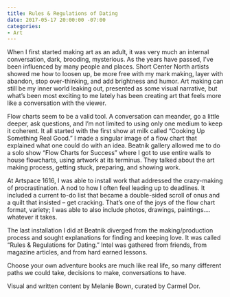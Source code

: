 ```yaml
---
title: Rules & Regulations of Dating
date: 2017-05-17 20:00:00 -07:00
categories:
- Art
---
```


When I first started making art as an adult, it was very much an internal conversation, dark, brooding, mysterious. As the years have passed, I’ve been influenced by many people and places. Short Center North artists showed me how to loosen up, be more free with my mark making, layer with abandon, stop over-thinking, and add brightness and humor. Art making can still be my inner world leaking out, presented as some visual narrative, but what’s been most exciting to me lately has been creating art that feels more like a conversation with the viewer.

Flow charts seem to be a valid tool. A conversation can meander, go a little deeper, ask questions, and I’m not limited to using only one medium to keep it coherent. It all started with the first show at milk called “Cooking Up Something Real Good.” I made a singular image of a flow chart that explained what one could do with an idea. Beatnik gallery allowed me to do a solo show “Flow Charts for Success” where I got to use entire walls to house flowcharts, using artwork at its terminus. They talked about the art making process, getting stuck, preparing, and showing work.

At Artspace 1616, I was able to install work that addressed the crazy-making of procrastination. A nod to how I often feel leading up to deadlines. It included a current to-do list that became a double-sided scroll of onus and a quilt that insisted – get cracking. That’s one of the joys of the flow chart format, variety; I was able to also include photos, drawings, paintings…. whatever it takes.

The last installation I did at Beatnik diverged from the making/production process and sought explanations for finding and keeping love. It was called “Rules & Regulations for Dating.” Intel was gathered from friends, from magazine articles, and from hard earned lessons.

Choose your own adventure books are much like real life, so many different paths we could take, decisions to make, conversations to have.

Visual and written content by Melanie Bown, curated by Carmel Dor.